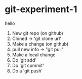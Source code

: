 # git-experiment-1

hello

1. New git repo (on github)
2. Cloned -> 'git clone url'
3. Make a change (on github)
4. pull new info -> "git pull"
5. Make a local change
6. Do 'git add'
7. Do 'git commit'
8. Do a 'git push'